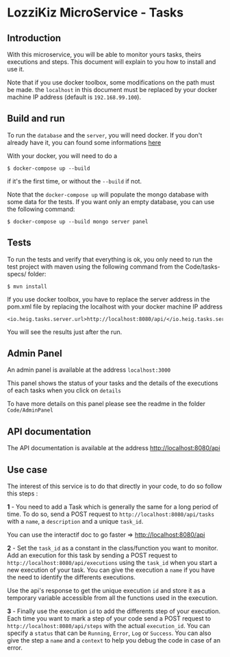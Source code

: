 # LozziKiz MicroService - Tasks
## Introduction
With this microservice, you will be able to monitor yours tasks, theirs executions and steps.
This document will explain to you how to install and use it.

Note that if you use docker toolbox, some modifications on the path must be made. the `localhost` in this document must be replaced by your docker machine IP address (default is `192.168.99.100`).

## Build and run
To run the `database` and the `server`, you will need docker. If you don't already have it, you can found some informations [here](https://www.docker.com/#/get_started)

With your docker, you will need to do a
```
$ docker-compose up --build
```
if it's the first time, or without the ``` --build ``` if not.

Note that the `docker-compose up` will populate the mongo database with some data for the tests. If you want only an empty database, you can use the following command:
```
$ docker-compose up --build mongo server panel
```

## Tests
To run the tests and verify that everything is ok, you only need to run the test project with maven using the following command from the Code/tasks-specs/ folder:

``` 
$ mvn install
```

If you use docker toolbox, you have to replace the server address in the pom.xml file by replacing the localhost with your docker machine IP address
```
<io.heig.tasks.server.url>http://localhost:8080/api/</io.heig.tasks.server.url>
```

You will see the results just after the run.

## Admin Panel

An admin panel is available at the address `localhost:3000` 

This panel shows the status of your tasks and the details of the executions of each tasks when you click on `details` 

To have more details on this panel please see the readme in the folder `Code/AdminPanel`

## API documentation

The API documentation is available at the address [http://localhost:8080/api](http://localhost:8080/api)

## Use case


The interest of this service is to do that directly in your code, to do so follow this steps :

**1** - You need to add a Task which is generally the same for a long period of time. To do so, send a POST request to `http://localhost:8080/api/tasks` with a `name`, a `description` and a unique `task_id`.

You can use the interactif doc to go faster => [http://localhost:8080/api](http://localhost:8080/api)

**2** - Set the `task_id` as a constant in the class/function you want to monitor. Add an execution for this task by sending a POST request to `http://localhost:8080/api/executions` using the `task_id` when you start a new execution of your task. You can give the execution a `name` if you have the need to identify the differents executions.

Use the api's response to get the unique execution `id` and store it as a temporary variable accessible from all the functions used in the execution.

**3** - Finally use the execution `id` to add the differents step of your execution. Each time you want to mark a step of your code send a POST request to `http://localhost:8080/api/steps` with the actual `execution_id`. You can specify a `status` that can be `Running`, `Error`, `Log` or `Success`. You can also give the step a `name` and a `context` to help you debug the code in case of an error.

